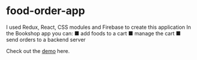 # food-order-app

I used Redux, React, CSS modules and Firebase to create this application
In the Bookshop app you can: 
  ■ add foods to a cart
  ■ manage the cart
  ■ send orders to a backend server

Check out the [demo](https://food-order-1cdae.web.app) here.
